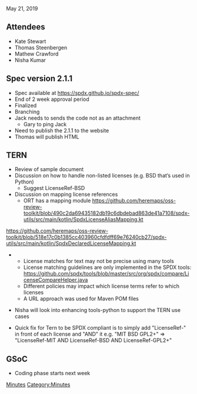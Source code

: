 May 21, 2019

## Attendees

  - Kate Stewart
  - Thomas Steenbergen
  - Mathew Crawford
  - Nisha Kumar

## Spec version 2.1.1

  - Spec available at <https://spdx.github.io/spdx-spec/>
  - End of 2 week approval period
  - Finalized
  - Branching
  - Jack needs to sends the code not as an attachment
      - Gary to ping Jack
  - Need to publish the 2.1.1 to the website
  - Thomas will publish HTML

## TERN

  - Review of sample document
  - Discussion on how to handle non-listed licenses (e.g. BSD that’s
    used in Python)
      - Suggest LicenseRef-BSD
  - Discussion on mapping license references
      - ORT has a mapping module
        <https://github.com/heremaps/oss-review-toolkit/blob/490c2da69435182db19c6dbdebad863de41a7108/spdx-utils/src/main/kotlin/SpdxLicenseAliasMapping.kt>

<https://github.com/heremaps/oss-review-toolkit/blob/518e17c0b1385cc403960cfdfdff69e76240cb27/spdx-utils/src/main/kotlin/SpdxDeclaredLicenseMapping.kt>

  -   - License matches for text may not be precise using many tools
      - License matching guidelines are only implemented in the SPDX
        tools:
        <https://github.com/spdx/tools/blob/master/src/org/spdx/compare/LicenseCompareHelper.java>
      - Different policies may impact which license terms refer to which
        licenses
      - A URL approach was used for Maven POM files

  - Nisha will look into enhancing tools-python to support the TERN use
    cases

  - Quick fix for Tern to be SPDX compliant is to simply add
    "LicenseRef-" in front of each license and "AND" it e.g. "MIT BSD
    GPL2+" =\> "LicenseRef-MIT AND LicenseRef-BSD AND LicenseRef-GPL2+"

## GSoC

  - Coding phase starts next week

[Minutes](Category:Technical "wikilink")
[Category:Minutes](Category:Minutes "wikilink")
